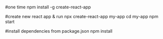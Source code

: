 #one time
npm install -g create-react-app

#create new react app & run
npx create-react-app my-app
cd my-app
npm start

#install dependencies from package.json
npm install
